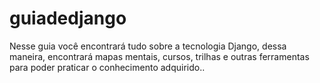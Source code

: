 # guiadedjango
Nesse guia você encontrará tudo sobre a tecnologia Django, dessa maneira, encontrará mapas mentais, cursos, trilhas e outras ferramentas para poder praticar o conhecimento adquirido..
